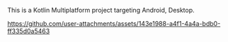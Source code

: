 This is a Kotlin Multiplatform project targeting Android, Desktop.

https://github.com/user-attachments/assets/143e1988-a4f1-4a4a-bdb0-ff335d0a5463

